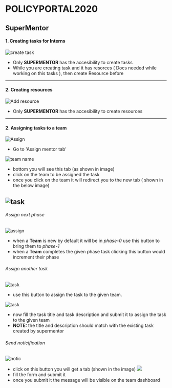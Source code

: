 # POLICYPORTAL2020

## SuperMentor
#### 1. Creating tasks for Interns 

![create task](https://github.com/jhabarsinghbhati/policyportal2020/blob/master/task_create.png?raw=true)

* Only **SUPERMENTOR** has the accesibility to create tasks
* While you are creating task and it has resorces ( Docs needed while working on this tasks ), then create Resource before 

---

#### 2. Creating resources

![Add resource](https://github.com/jhabarsinghbhati/policyportal2020/blob/master/add_resource.png?raw=true)

* Only **SUPERMENTOR** has the accesibility to create resources

---

#### 2. Assigning tasks to a team
![Assign](https://github.com/jhabarsinghbhati/policyportal2020/blob/master/assign.png?raw=true)

* Go to 'Assign mentor tab'

![team name](https://github.com/jhabarsinghbhati/policyportal2020/blob/master/team_name.png?raw=true)
* bottom you will see this tab (as shown in image)
* click on the team to be assigned the task
* once you click on the team it will redirect you to the new tab ( shown in the below image)

![task](https://github.com/jhabarsinghbhati/policyportal2020/blob/master/assign_taks.png?raw=true)
---
###### Assign next phase
![assign](https://github.com/jhabarsinghbhati/policyportal2020/blob/master/Selectionshot_2020-08-12_17:30:04.png?raw=true)
* when a **Team** is new by default it will be in *phase-0* use this button to bring them to *phase-1*
* when a **Team** completes the given phase task clicking this button would increment their phase

###### Assign another task
![task](https://github.com/jhabarsinghbhati/policyportal2020/blob/master/Selectionshot_2020-08-12_17:30:20.png?raw=true)
* use this button to assign the task to the given team.

![task](https://github.com/jhabarsinghbhati/policyportal2020/blob/master/Selectionshot_2020-08-12_16:42:58.png?raw=true)
* now fill the task title and task description and submit it to assign the task to the given team
* **NOTE:** the title and description should match with the existing task created by supermentor

###### Send noticification
![notic](https://raw.githubusercontent.com/jhabarsinghbhati/policyportal2020/master/Selectionshot_2020-08-12_17%3A30%3A30.png)
* click on this button you will get a tab (shown in the image)
![](https://github.com/jhabarsinghbhati/policyportal2020/blob/master/not.png?raw=true)
* fill the form and submit it
* once you submit it the message will be visible on the team dashboard
